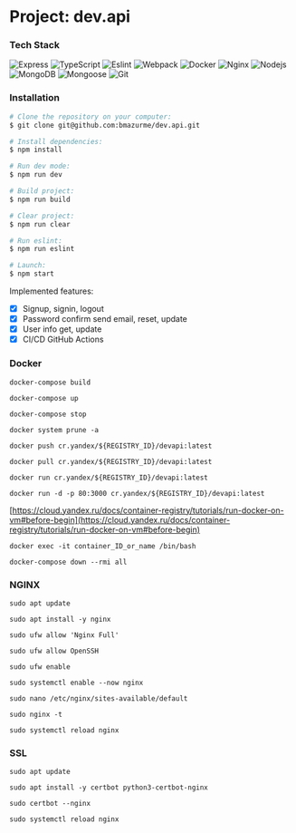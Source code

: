 # Project: dev.api
### Tech Stack
![Express](https://img.shields.io/badge/-Express-black?style=flat-square&logo=express)
![TypeScript](https://img.shields.io/badge/-TypeScript-black?style=flat-square&logo=typescript)
![Eslint](https://img.shields.io/badge/-Eslint-black?style=flat-square&logo=eslint)
![Webpack](https://img.shields.io/badge/-Webpack-black?style=flat-square&logo=webpack)
![Docker](https://img.shields.io/badge/-Docker-black?style=flat-square&logo=docker)
![Nginx](https://img.shields.io/badge/-Nginx-black?style=flat-square&logo=nginx)
![Nodejs](https://img.shields.io/badge/-Nodejs-black?style=flat-square&logo=Node.js)
![MongoDB](https://img.shields.io/badge/-MongoDB-black?style=flat-square&logo=mongodb)
![Mongoose](https://img.shields.io/badge/-Mongoose-black?style=flat-square&logo=mongoose)
![Git](https://img.shields.io/badge/-Git-black?style=flat-square&logo=git)

### Installation
```bash
# Clone the repository on your computer:
$ git clone git@github.com:bmazurme/dev.api.git

# Install dependencies:
$ npm install

# Run dev mode:
$ npm run dev

# Build project:
$ npm run build

# Clear project:
$ npm run clear

# Run eslint:
$ npm run eslint

# Launch:
$ npm start
```

Implemented features:
- [X] Signup, signin, logout
- [X] Password confirm send email, reset, update
- [X] User info get, update
- [X] CI/CD GitHub Actions

### Docker

`docker-compose build`

`docker-compose up`

`docker-compose stop`

`docker system prune -a`

`docker push cr.yandex/${REGISTRY_ID}/devapi:latest`

`docker pull cr.yandex/${REGISTRY_ID}/devapi:latest`

`docker run cr.yandex/${REGISTRY_ID}/devapi:latest`

`docker run -d -p 80:3000 cr.yandex/${REGISTRY_ID}/devapi:latest`

[https://cloud.yandex.ru/docs/container-registry/tutorials/run-docker-on-vm#before-begin](https://cloud.yandex.ru/docs/container-registry/tutorials/run-docker-on-vm#before-begin)

`docker exec -it container_ID_or_name /bin/bash`

`docker-compose down --rmi all`

### NGINX

`sudo apt update`

`sudo apt install -y nginx`

`sudo ufw allow 'Nginx Full'`

`sudo ufw allow OpenSSH`

`sudo ufw enable`

`sudo systemctl enable --now nginx`

`sudo nano /etc/nginx/sites-available/default`

`sudo nginx -t`

`sudo systemctl reload nginx`

### SSL

`sudo apt update`

`sudo apt install -y certbot python3-certbot-nginx`

`sudo certbot --nginx`

`sudo systemctl reload nginx`
